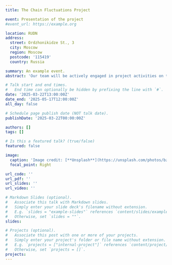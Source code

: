```yaml
---
title: The Chain Fluctuations Project

event: Presentation of the project
#event_url: https://example.org

location: RUDN
address:
  street: Ordzhonikidze St., 3
  city: Moscow
  region: Moscow
  postcode: '115419'
  country: Russia

summary: An example event.
abstract: 'Our team will be actively engaged in project activities on the topic of "Chain fluctuations" over the next six months. <br>We have to go through the following stages of project protection: <br> 1. The model. A presentation on a scientific problem. Theoretical description of the problem. <br><br> 2. Description of the model. Algorithms. Presentation on algorithms for solving the problem. <br> 3. Software packages. Description of the software implementation of the project. 4. Project protection. Collective discussion of the project result, self-assessment of activities.'

# Talk start and end times.
#   End time can optionally be hidden by prefixing the line with `#`.
date: '2025-03-22T13:00:00Z'
date_end: '2025-05-17T12:00:00Z'
all_day: false

# Schedule page publish date (NOT talk date).
publishDate: '2025-03-22T00:00:00Z'

authors: []
tags: []

# Is this a featured talk? (true/false)
featured: false

image:
  caption: 'Image credit: [**Unsplash**](https://unsplash.com/photos/bzdhc5b3Bxs)'
  focal_point: Right

url_code: ''
url_pdf: ''
url_slides: ''
url_video: ''

# Markdown Slides (optional).
#   Associate this talk with Markdown slides.
#   Simply enter your slide deck's filename without extension.
#   E.g. `slides = "example-slides"` references `content/slides/example-slides.md`.
#   Otherwise, set `slides = ""`.
slides:

# Projects (optional).
#   Associate this post with one or more of your projects.
#   Simply enter your project's folder or file name without extension.
#   E.g. `projects = ["internal-project"]` references `content/project/deep-learning/index.md`.
#   Otherwise, set `projects = []`.
projects:
---
```


